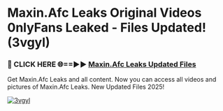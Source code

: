 # Maxin.Afc Leaks Original Videos 0nlyFans Leaked - Files Updated! (3vgyl)

<h3>🔴 CLICK HERE 🌐==►► <a href="https://tinyurl.com/2wckxsce" rel="nofollow">Maxin.Afc Leaks Updated Files</a></h3>

Get Maxin.Afc Leaks and all content. Now you can access all videos and pictures of Maxin.Afc Leaks. New Updated Files 2025!

[![3vgyl](https://i.imgur.com/AFduVYN.gif)](https://tinyurl.com/2wckxsce)
